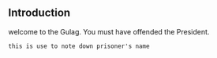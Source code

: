 ## Introduction

welcome to the Gulag. You must have offended
the President. 

```
this is use to note down prisoner's name
```
